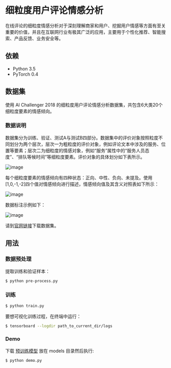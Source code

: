 # 细粒度用户评论情感分析

在线评论的细粒度情感分析对于深刻理解商家和用户、挖掘用户情感等方面有至关重要的价值，并且在互联网行业有极其广泛的应用，主要用于个性化推荐、智能搜索、产品反馈、业务安全等。

## 依赖
- Python 3.5
- PyTorch 0.4

## 数据集
使用 AI Challenger 2018 的细粒度用户评论情感分析数据集，共包含6大类20个细粒度要素的情感倾向。

### 数据说明

数据集分为训练、验证、测试A与测试B四部分。数据集中的评价对象按照粒度不同划分为两个层次，层次一为粗粒度的评价对象，例如评论文本中涉及的服务、位置等要素；层次二为细粒度的情感对象，例如“服务”属性中的“服务人员态度”、“排队等候时间”等细粒度要素。评价对象的具体划分如下表所示。

![image](https://github.com/foamliu/Sentiment-Analysis/raw/master/images/PingJiaDuiXiang.JPG)

每个细粒度要素的情感倾向有四种状态：正向、中性、负向、未提及。使用[1,0,-1,-2]四个值对情感倾向进行描述，情感倾向值及其含义对照表如下所示：

![image](https://github.com/foamliu/Sentiment-Analysis/raw/master/images/QingGanQingXiang.JPG)

数据标注示例如下：

![image](https://github.com/foamliu/Sentiment-Analysis/raw/master/images/ShuJuShiLi.JPG)

请到[官网链接](https://challenger.ai/dataset/fsaouord2018)下载数据集。



## 用法

### 数据预处理
提取训练和验证样本：
```bash
$ python pre-process.py
```

### 训练
```bash
$ python train.py
```

要想可视化训练过程，在终端中运行：
```bash
$ tensorboard --logdir path_to_current_dir/logs
```

### Demo
下载 [预训练模型](https://github.com/foamliu/Sentiment-Analysis/releases/download/v1.0/model.85-0.7657.hdf5) 放在 models 目录然后执行:

```bash
$ python demo.py
```